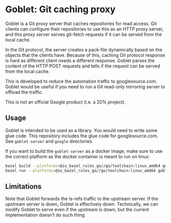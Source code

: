 # Goblet: Git caching proxy

Goblet is a Git proxy server that caches repositories for read access. Git
clients can configure their repositories to use this as an HTTP proxy server,
and this proxy server serves git-fetch requests if it can be served from the
local cache.

In the Git protocol, the server creates a pack-file dynamically based on the
objects that the clients have. Because of this, caching Git protocol response
is hard as different client needs a different response. Goblet parses the
content of the HTTP POST requests and tells if the request can be served from
the local cache.

This is developed to reduce the automation traffic to googlesource.com. Goblet
would be useful if you need to run a Git read-only mirroring server to offload
the traffic.

This is not an official Google product (i.e. a 20% project).

## Usage

Goblet is intended to be used as a library. You would need to write some glue
code. This repository includes the glue code for googlesource.com. See
`goblet-server` and `google` directories.

If you want to build the `goblet-server` as a docker image, make sure to use 
the correct platform as the docker container is meant to run on linux:

```sh
bazel build --platforms=@io_bazel_rules_go//go/toolchain:linux_amd64 goblet-server:image
bazel run --platforms=@io_bazel_rules_go//go/toolchain:linux_amd64 goblet-server:image
```

## Limitations

Note that Goblet forwards the ls-refs traffic to the upstream server. If the
upstream server is down, Goblet is effectively down. Technically, we can modify
Goblet to serve even if the upstream is down, but the current implementation
doesn't do such thing.
